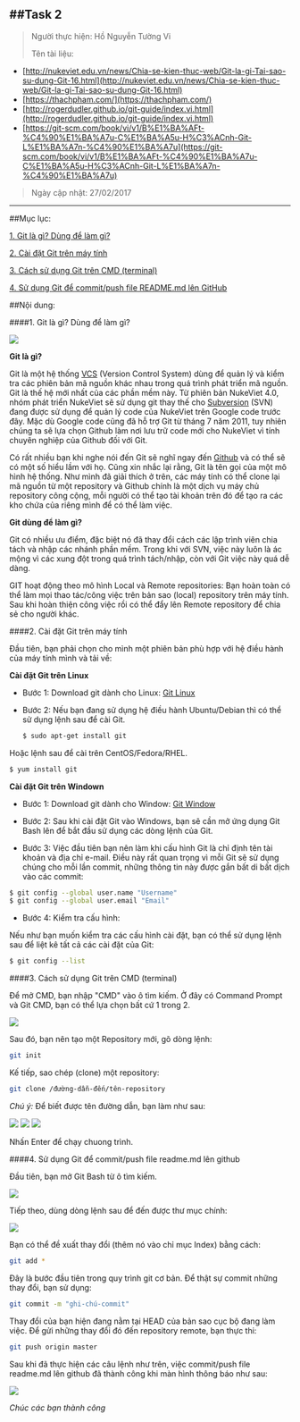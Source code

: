 ##Task 2
------------------------
>Người thực hiện: Hồ Nguyễn Tường Vi
>
>Tên tài liệu: 
 + [http://nukeviet.edu.vn/news/Chia-se-kien-thuc-web/Git-la-gi-Tai-sao-su-dung-Git-16.html](http://nukeviet.edu.vn/news/Chia-se-kien-thuc-web/Git-la-gi-Tai-sao-su-dung-Git-16.html)
 + [https://thachpham.com/](https://thachpham.com/)
 + [http://rogerdudler.github.io/git-guide/index.vi.html](http://rogerdudler.github.io/git-guide/index.vi.html)
 + [https://git-scm.com/book/vi/v1/B%E1%BA%AFt-%C4%90%E1%BA%A7u-C%E1%BA%A5u-H%C3%ACnh-Git-L%E1%BA%A7n-%C4%90%E1%BA%A7u](https://git-scm.com/book/vi/v1/B%E1%BA%AFt-%C4%90%E1%BA%A7u-C%E1%BA%A5u-H%C3%ACnh-Git-L%E1%BA%A7n-%C4%90%E1%BA%A7u)
 >
 >Ngày cập nhật: 27/02/2017
 >
 ----------------------------
 
##Mục lục:

[1. Git là gì? Dùng để làm gì?](#1)

[2. Cài đặt Git trên máy tính](#2)

[3. Cách sử dụng Git trên CMD (terminal)](#3)

[4. Sử dụng Git để commit/push file README.md lên GitHub](#4)

##Nội dung:

####1. Git là gì? Dùng để làm gì?<a name="1"></a>

<img src="http://i.imgur.com/XJgvEVw.jpg">

**Git là gì?**

Git là một hệ thống [VCS](http://wiki.nukeviet.vn/programming:vcs) (Version Control System) dùng để quản lý và kiểm tra các phiên bản mã nguồn khác nhau trong quá trình phát triển mã nguồn. Git là thế hệ mới nhất của các phần mềm này. Từ phiên bản NukeViet 4.0, nhóm phát triển NukeViet sẽ sử dụng git thay thế cho [Subversion](http://wiki.nukeviet.vn/programming:vcs:subversion) (SVN) đang được sử dụng để quản lý code của NukeViet trên Google code trước đây. Mặc dù Google code cũng đã hỗ trợ Git từ tháng 7 năm 2011, tuy nhiên chúng ta sẽ lựa chọn Github làm nơi lưu trữ code mới cho NukeViet vì tính chuyên nghiệp của Github đối với Git.

Có rất nhiều bạn khi nghe nói đến Git sẽ nghĩ ngay đến [Github](https://github.com) và có thể sẽ có một số hiểu lầm với họ. Cũng xin nhắc lại rằng, Git là tên gọi của một mô hình hệ thống. Như mình đã giải thích ở trên, các máy tính có thể clone lại mã nguồn từ một repository và Github chính là một dịch vụ máy chủ repository công cộng, mỗi người có thể tạo tài khoản trên đó để tạo ra các kho chứa của riêng mình để có thể làm việc.

**Git dùng để làm gì?**

Git có nhiều ưu điểm, đặc biệt nó đã thay đổi cách các lập trình viên chia tách và nhập các nhánh phần mềm. Trong khi với SVN, việc này luôn là ác mộng vì các xung đột trong quá trình tách/nhập, còn với Git việc này quá dễ dàng.

GIT hoạt động theo mô hình Local và Remote repositories: Bạn hoàn toàn có thể làm mọi thao tác/công việc trên bản sao (local) repository trên máy tính. Sau khi hoàn thiện công việc rồi có thể đẩy lên Remote repository để chia sẻ cho người khác.

####2. Cài đặt Git trên máy tính<a name="2"></a>

Đầu tiên, bạn phải chọn cho mình một phiên bản phù hợp với hệ điều hành của máy tính mình và tải về:

**Cài đặt Git trên Linux**

- Bước 1: Download git dành cho Linux: [Git Linux](https://git-scm.com/book/en/v2/Getting-Started-Installing-Git)

- Bước 2:
Nếu bạn đang sử dụng hệ điều hành Ubuntu/Debian thì có thể sử dụng lệnh sau để cài Git.

  ```sh
  $ sudo apt-get install git
  ```

Hoặc lệnh sau để cài trên CentOS/Fedora/RHEL.

```sh
$ yum install git
```

**Cài đặt Git trên Windown**

- Bước 1: Download git dành cho Window: [Git Window](https://git-for-windows.github.io/)

- Bước 2: Sau khi cài đặt Git vào Windows, bạn sẽ cần mở ứng dụng Git Bash lên để bắt đầu sử dụng các dòng lệnh của Git.

- Bước 3: Việc đầu tiên bạn nên làm khi cấu hình Git là chỉ định tên tài khoản và địa chỉ e-mail. Điều này rất quan trọng vì mỗi Git sẽ sử dụng chúng cho mỗi lần commit, những thông tin này được gắn bất di bất dịch vào các commit:

```sh
$ git config --global user.name "Username"
$ git config --global user.email "Email"
```

- Bước 4: Kiểm tra cấu hình:

Nếu như bạn muốn kiểm tra các cấu hình cài đặt, bạn có thể sử dụng lệnh sau để liệt kê tất cả các cài đặt của Git:

```sh
$ git config --list
```

####3. Cách sử dụng Git trên CMD (terminal)<a name="3"></a>

Để mở CMD, bạn nhập "CMD" vào ô tìm kiếm. Ở đây có Command Prompt và Git CMD, bạn có thể lựa chọn bất cứ 1 trong 2.

<img src="http://i.imgur.com/C38z5r5.png">

Sau đó, bạn nên tạo một Repository mới, gõ dòng lệnh:

```sh
git init
```

Kế tiếp, sao chép (clone) một repository:

```sh
git clone /đường-dẫn-đến/tên-repository
```

*Chú ý:* Để biết được tên đường dẫn, bạn làm như sau:

<img src="http://i.imgur.com/m2B8o4G.png">

<img src="http://i.imgur.com/u6afn6R.png">

<img src="http://i.imgur.com/mGbUEvj.png">

Nhấn Enter để chạy chuong trình.

####4. Sử dụng Git để commit/push file readme.md lên github<a name ="4"></a>

Đầu tiên, bạn mở Git Bash từ ô tìm kiếm.

<img src ="http://i.imgur.com/qeWeWLi.png">

Tiếp theo, dùng dòng lệnh sau để đến được thư mục chính:

<img src="http://i.imgur.com/DHiJz87.png">

Bạn có thể đề xuất thay đổi (thêm nó vào chỉ mục Index) bằng cách:

```sh
git add *
```

Đây là bước đầu tiên trong quy trình git cơ bản. Để thật sự commit những thay đổi, bạn sử dụng:

```sh
git commit -m "ghi-chú-commit"
```

Thay đổi của bạn hiện đang nằm tại HEAD của bản sao cục bộ đang làm việc. Để gửi những thay đổi đó đến repository remote, bạn thực thi:

```sh
git push origin master
```

Sau khi đã thực hiện các câu lệnh như trên, việc commit/push file readme.md lên github đã thành công khi màn hình thông báo như sau:

<img src="http://i.imgur.com/8zDyglt.png">

*Chúc các bạn thành công*













